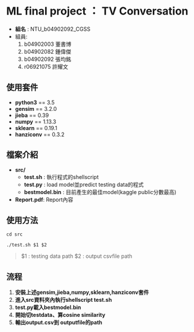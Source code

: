 # ML final project ： TV Conversation
- **組名** : NTU_b04902092_CGSS
- 組員:
    1. b04902003 董書博
    2. b04902082 鍾偉傑
    3. b04902092 張均銘
    4. r06921075 許耀文

## 使用套件
- **python3** == 3.5
- **gensim** == 3.2.0
- **jieba** == 0.39
- **numpy** == 1.13.3
- **sklearn** == 0.19.1
- **hanziconv** == 0.3.2

## 檔案介紹
- **src/**
    - **test.sh** : 執行程式的shellscript
    - **test.py** : load model並predict testing data的程式
    - **bestmodel.bin** : 目前產生的最佳model(kaggle public分數最高)
- **Report.pdf**: Report內容

## 使用方法
 `cd src`
 
 `./test.sh $1 $2`
> $1 : testing data path
> $2 : output csvfile path

## 流程
1. **安裝上述gensim,jieba,numpy,sklearn,hanziconv套件**
2. **進入src資料夾內執行shellscript test.sh**
3. **test.py載入bestmodel.bin**
4. **開始切testdata、算cosine similarity**
5. **輸出output.csv到 outputfile的path**
